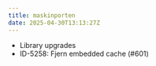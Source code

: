```yaml
---
title: maskinporten
date: 2025-04-30T13:13:27Z
---
```

- Library upgrades
- ID-5258: Fjern embedded cache (#601)

